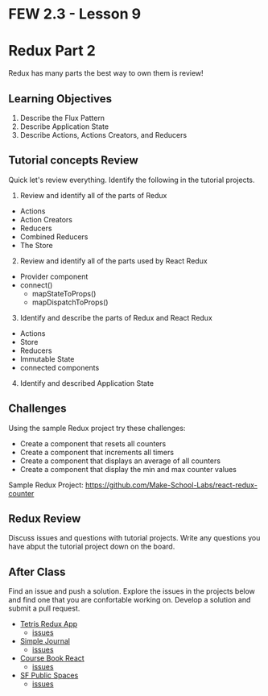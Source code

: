 # FEW 2.3 - Lesson 9

# Redux Part 2

Redux has many parts the best way to own them is review! 

## Learning Objectives

1. Describe the Flux Pattern
1. Describe Application State
1. Describe Actions, Actions Creators, and Reducers

## Tutorial concepts Review 

Quick let's review everything. Identify the following in the tutorial projects. 

1. Review and identify all of the parts of Redux
  - Actions 
  - Action Creators 
  - Reducers 
  - Combined Reducers 
  - The Store
2. Review and identify all of the parts used by React Redux
  - Provider component 
  - connect()
    - mapStateToProps()
    - mapDispatchToProps()
3. Identify and describe the parts of Redux and React Redux
  - Actions 
  - Store 
  - Reducers
  - Immutable State 
  - connected components
4. Identify and described Application State

## Challenges 

Using the sample Redux project try these challenges: 

- Create a component that resets all counters
- Create a component that increments all timers
- Create a component that displays an average of all counters
- Create a component that display the min and max counter values

Sample Redux Project: https://github.com/Make-School-Labs/react-redux-counter

## Redux Review 

Discuss issues and questions with tutorial projects. Write any questions you have abput the tutorial project down on the board. 

## After Class 

Find an issue and push a solution. Explore the issues in the projects below and find one that you are confortable working on. Develop a solution and submit a pull request. 

- [Tetris Redux App](https://github.com/soggybag/tetris-redux-app)
    - [issues](https://github.com/soggybag/tetris-redux-app/issues)
- [Simple Journal](https://github.com/soggybag/simple-journal)
    - [issues](https://github.com/soggybag/simple-journal/issues)
- [Course Book React](https://github.com/soggybag/course-book-react)
    - [issues](https://github.com/soggybag/course-book-react/issues)
- [SF Public Spaces](https://github.com/soggybag/sf-public-spaces)
    - [issues](https://github.com/soggybag/sf-public-spaces/issues)



